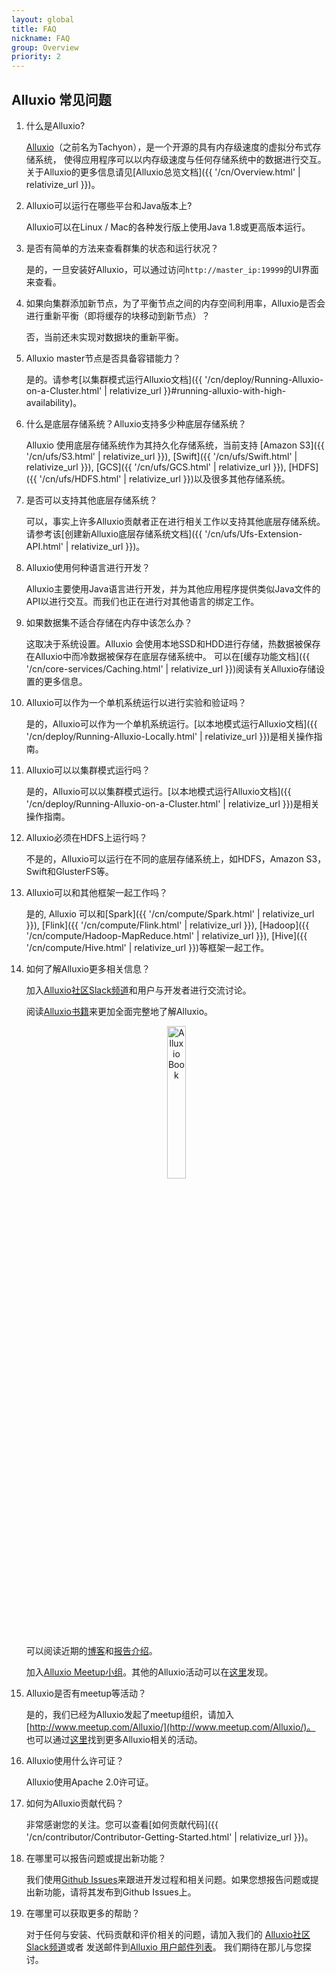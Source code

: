 ```yaml
---
layout: global
title: FAQ
nickname: FAQ
group: Overview
priority: 2
---
```


## Alluxio 常见问题

1. 什么是Alluxio?

   [Alluxio](https://www.alluxio.io/)（之前名为Tachyon），是一个开源的具有内存级速度的虚拟分布式存储系统，
   使得应用程序可以以内存级速度与任何存储系统中的数据进行交互。关于Alluxio的更多信息请见[Alluxio总览文档]({{ '/cn/Overview.html' | relativize_url }})。

2. Alluxio可以运行在哪些平台和Java版本上?

   Alluxio可以在Linux / Mac的各种发行版上使用Java 1.8或更高版本运行。

3. 是否有简单的方法来查看群集的状态和运行状况？

   是的，一旦安装好Alluxio，可以通过访问`http://master_ip:19999`的UI界面来查看。

4. 如果向集群添加新节点，为了平衡节点之间的内存空间利用率，Alluxio是否会进行重新平衡（即将缓存的块移动到新节点）？

   否，当前还未实现对数据块的重新平衡。

5. Alluxio master节点是否具备容错能力？

   是的。请参考[以集群模式运行Alluxio文档]({{ '/cn/deploy/Running-Alluxio-on-a-Cluster.html' | relativize_url }}#running-alluxio-with-high-availability)。

6. 什么是底层存储系统？Alluxio支持多少种底层存储系统？

   Alluxio 使用底层存储系统作为其持久化存储系统，当前支持 [Amazon S3]({{ '/cn/ufs/S3.html' | relativize_url }}),
   [Swift]({{ '/cn/ufs/Swift.html' | relativize_url }}), [GCS]({{ '/cn/ufs/GCS.html' | relativize_url }}), [HDFS]({{ '/cn/ufs/HDFS.html' | relativize_url }})以及很多其他存储系统。

7. 是否可以支持其他底层存储系统？

   可以，事实上许多Alluxio贡献者正在进行相关工作以支持其他底层存储系统。请参考该[创建新Alluxio底层存储系统文档]({{ '/cn/ufs/Ufs-Extension-API.html' | relativize_url }})。

8. Alluxio使用何种语言进行开发？

   Alluxio主要使用Java语言进行开发，并为其他应用程序提供类似Java文件的API以进行交互。而我们也正在进行对其他语言的绑定工作。

9. 如果数据集不适合存储在内存中该怎么办？

   这取决于系统设置。Alluxio 会使用本地SSD和HDD进行存储，热数据被保存在Alluxio中而冷数据被保存在底层存储系统中。
   可以在[缓存功能文档]({{ '/cn/core-services/Caching.html' | relativize_url }})阅读有关Alluxio存储设置的更多信息。

10. Alluxio可以作为一个单机系统运行以进行实验和验证吗？

    是的，Alluxio可以作为一个单机系统运行。[以本地模式运行Alluxio文档]({{ '/cn/deploy/Running-Alluxio-Locally.html' | relativize_url }})是相关操作指南。

11. Alluxio可以以集群模式运行吗？

    是的，Alluxio可以以集群模式运行。[以本地模式运行Alluxio文档]({{ '/cn/deploy/Running-Alluxio-on-a-Cluster.html' | relativize_url }})是相关操作指南。

12. Alluxio必须在HDFS上运行吗？

    不是的，Alluxio可以运行在不同的底层存储系统上，如HDFS，Amazon S3，Swift和GlusterFS等。

13. Alluxio可以和其他框架一起工作吗？

    是的, Alluxio 可以和[Spark]({{ '/cn/compute/Spark.html' | relativize_url }}), [Flink]({{ '/cn/compute/Flink.html' | relativize_url }}), [Hadoop]({{ '/cn/compute/Hadoop-MapReduce.html' | relativize_url }}),
      [Hive]({{ '/cn/compute/Hive.html' | relativize_url }})等框架一起工作。

14. 如何了解Alluxio更多相关信息？

    加入[Alluxio社区Slack频道](https://www.alluxio.io/slack)和用户与开发者进行交流讨论。

    阅读[Alluxio书籍](https://book.douban.com/subject/34761887/)来更加全面完整地了解Alluxio。

    <p align="center">
    <a href="https://book.douban.com/subject/34761887">
    <img style=" width: 25%;" src="{{ '/img/alluxio_book.png' | relativize_url }}" alt="Alluxio Book"/>
    </a>
    </p>

    可以阅读近期的[博客](https://www.alluxio.io/blog)和[报告介绍](https://www.alluxio.io/resources/presentations/)。

    加入[Alluxio Meetup小组](http://www.meetup.com/Alluxio/)。其他的Alluxio活动可以在[这里](https://www.alluxio.io/events/)发现。

15. Alluxio是否有meetup等活动？

    是的，我们已经为Alluxio发起了meetup组织，请加入[http://www.meetup.com/Alluxio/](http://www.meetup.com/Alluxio/)。
    也可以通过[这里](/resources/events)找到更多Alluxio相关的活动。

16. Alluxio使用什么许可证？

    Alluxio使用Apache 2.0许可证。

17. 如何为Alluxio贡献代码？

    非常感谢您的关注。您可以查看[如何贡献代码]({{ '/cn/contributor/Contributor-Getting-Started.html' | relativize_url }})。

18. 在哪里可以报告问题或提出新功能？

    我们使用[Github Issues](https://github.com/Alluxio/alluxio/issues)来跟进开发过程和相关问题。如果您想报告问题或提出新功能，请将其发布到Github Issues上。

19. 在哪里可以获取更多的帮助？

    对于任何与安装、代码贡献和评价相关的问题，请加入我们的
    [Alluxio社区Slack频道](https://www.alluxio.io/slack)或者
    发送邮件到[Alluxio 用户邮件列表](https://groups.google.com/forum/?fromgroups#!forum/alluxio-users)。
    我们期待在那儿与您探讨。
